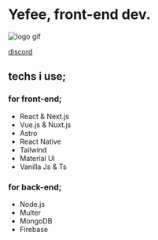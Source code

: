 # Yefee, front-end dev.
![logo gif](https://github.com/Yefee8/Yefee8/blob/main/yefeegif_1-min.gif)

[discord](https://discord.com/users/420291800905940992)

## techs i use;

### for front-end;
- React & Next.js
- Vue.js & Nuxt.js
- Astro
- React Native
- Tailwind
- Material Ui
- Vanilla Js & Ts

### for back-end;
- Node.js
- Multer
- MongoDB
- Firebase
